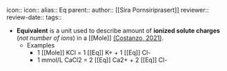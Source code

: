 icon:: 
icon::
alias:: Eq
parent::
author:: [[Sira Pornsiriprasert]] 
reviewer::
review-date::
tags::

- **Equivalent** is a unit used to describe amount of **ionized solute charges** (*not number of ions*) in a [[Mole]] [(Costanzo, 2021)]([[References/costanzoCostanzoPhysiology2021]]).
	- Examples
		- 1 [[Mole]] KCl = 1 [[Eq]] K+ + 1 [[Eq]] Cl-
		- 1 mmol/L CaCl2 = 2 [[Eq]] Ca2+ + 2 [[Eq]] Cl-
